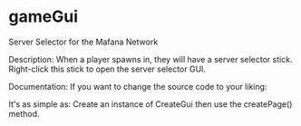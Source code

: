 # gameGui
Server Selector for the Mafana Network

Description:
When a player spawns in, they will have a server selector stick. Right-click this stick to open the server selector GUI.

Documentation:
If you want to change the source code to your liking:

It's as simple as:
Create an instance of CreateGui then use the createPage() method.

